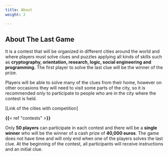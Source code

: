 ```yaml
---
title: About
weight: 2

---
```

## About The Last Game

It is a contest that will be organized in different cities around the world and where players must solve clues and puzzles applying all kinds of skills such as **cryptography, orientation, research, logic, social engineering and programming.** The first player to solve the last clue will be the winner of the prize.

Players will be able to solve many of the clues from their home, however on other occasions they will need to visit some parts of the city, so it is recommended only to participate to people who are in the city where the contest is held.

\[Link of the cities with competition\]

**{{**< ref "contests" >**}}**

Only **50 players** can participate in each contest and there will be a **single winner** who will be the winner of a cash prize of **40,000 euros**. The game does not have time and will only end when one of the players solves the last clue. At the beginning of the contest, all participants will receive instructions and an initial clue.

<!---
![Example image](/img/demo.jpg)
\-->